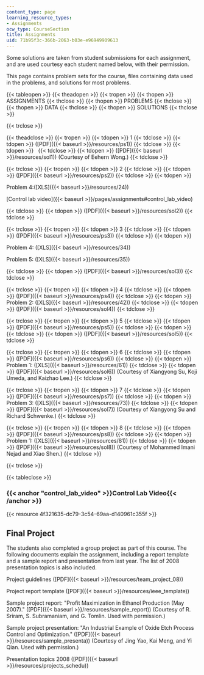 ```yaml
---
content_type: page
learning_resource_types:
- Assignments
ocw_type: CourseSection
title: Assignments
uid: 71b95f3c-366b-2063-b03e-e96949909613
---
```


Some solutions are taken from student submissions for each assignment, and are used courtesy each student named below, with their permission.

This page contains problem sets for the course, files containing data used in the problems, and solutions for most problems.

{{< tableopen >}}
{{< theadopen >}}
{{< tropen >}}
{{< thopen >}}
ASSIGNMENTS
{{< thclose >}}
{{< thopen >}}
PROBLEMS
{{< thclose >}}
{{< thopen >}}
DATA
{{< thclose >}}
{{< thopen >}}
SOLUTIONS
{{< thclose >}}

{{< trclose >}}

{{< theadclose >}}
{{< tropen >}}
{{< tdopen >}}
1
{{< tdclose >}}
{{< tdopen >}}
([PDF]({{< baseurl >}}/resources/ps1))
{{< tdclose >}}
{{< tdopen >}}
 
{{< tdclose >}}
{{< tdopen >}}
([PDF]({{< baseurl >}}/resources/sol1)) (Courtesy of Eehern Wong.)
{{< tdclose >}}

{{< trclose >}}
{{< tropen >}}
{{< tdopen >}}
2
{{< tdclose >}}
{{< tdopen >}}
([PDF]({{< baseurl >}}/resources/ps2))
{{< tdclose >}}
{{< tdopen >}}


Problem 4:([XLS]({{< baseurl >}}/resources/24))

[Control lab video]({{< baseurl >}}/pages/assignments#control_lab_video)


{{< tdclose >}}
{{< tdopen >}}
([PDF]({{< baseurl >}}/resources/sol2))
{{< tdclose >}}

{{< trclose >}}
{{< tropen >}}
{{< tdopen >}}
3
{{< tdclose >}}
{{< tdopen >}}
([PDF]({{< baseurl >}}/resources/ps3))
{{< tdclose >}}
{{< tdopen >}}


Problem 4: ([XLS]({{< baseurl >}}/resources/34))

Problem 5: ([XLS]({{< baseurl >}}/resources/35))


{{< tdclose >}}
{{< tdopen >}}
([PDF]({{< baseurl >}}/resources/sol3))
{{< tdclose >}}

{{< trclose >}}
{{< tropen >}}
{{< tdopen >}}
4
{{< tdclose >}}
{{< tdopen >}}
([PDF]({{< baseurl >}}/resources/ps4))
{{< tdclose >}}
{{< tdopen >}}
Problem 2: ([XLS]({{< baseurl >}}/resources/42))
{{< tdclose >}}
{{< tdopen >}}
([PDF]({{< baseurl >}}/resources/sol4))
{{< tdclose >}}

{{< trclose >}}
{{< tropen >}}
{{< tdopen >}}
5
{{< tdclose >}}
{{< tdopen >}}
([PDF]({{< baseurl >}}/resources/ps5))
{{< tdclose >}}
{{< tdopen >}}
 
{{< tdclose >}}
{{< tdopen >}}
([PDF]({{< baseurl >}}/resources/sol5))
{{< tdclose >}}

{{< trclose >}}
{{< tropen >}}
{{< tdopen >}}
6
{{< tdclose >}}
{{< tdopen >}}
([PDF]({{< baseurl >}}/resources/ps6))
{{< tdclose >}}
{{< tdopen >}}
Problem 1: ([XLS]({{< baseurl >}}/resources/61))
{{< tdclose >}}
{{< tdopen >}}
([PDF]({{< baseurl >}}/resources/sol6)) (Courtesy of Xiangyong Su, Koji Umeda, and Kaizhao Lee.)
{{< tdclose >}}

{{< trclose >}}
{{< tropen >}}
{{< tdopen >}}
7
{{< tdclose >}}
{{< tdopen >}}
([PDF]({{< baseurl >}}/resources/ps7))
{{< tdclose >}}
{{< tdopen >}}
Problem 3: ([XLS]({{< baseurl >}}/resources/73))
{{< tdclose >}}
{{< tdopen >}}
([PDF]({{< baseurl >}}/resources/sol7)) (Courtesy of Xiangyong Su and Richard Schwenke.)
{{< tdclose >}}

{{< trclose >}}
{{< tropen >}}
{{< tdopen >}}
8
{{< tdclose >}}
{{< tdopen >}}
([PDF]({{< baseurl >}}/resources/ps8))
{{< tdclose >}}
{{< tdopen >}}
Problem 1: ([XLS]({{< baseurl >}}/resources/81))
{{< tdclose >}}
{{< tdopen >}}
([PDF]({{< baseurl >}}/resources/sol8)) (Courtesy of Mohammed Imani Nejad and Xiao Shen.)
{{< tdclose >}}

{{< trclose >}}

{{< tableclose >}}

### {{< anchor "control_lab_video" >}}Control Lab Video{{< /anchor >}}

{{< resource 4f321635-dc79-3c54-69aa-d140961c355f >}}

Final Project
-------------

The students also completed a group project as part of this course. The following documents explain the assignment, including a report template and a sample report and presentation from last year. The list of 2008 presentation topics is also included.

Project guidelines ([PDF]({{< baseurl >}}/resources/team_project_08))

Project report template ([PDF]({{< baseurl >}}/resources/ieee_template))

Sample project report: "Profit Maximization in Ethanol Production (May 2007)." ([PDF]({{< baseurl >}}/resources/sample_report)) (Courtesy of R. Sriram, S. Subramaniam, and G. Tomlin. Used with permission.)

Sample project presentation: "An Industrial Example of Oxide Etch Process Control and Optimization." ([PDF]({{< baseurl >}}/resources/sample_presenta)) (Courtesy of Jing Yao, Kai Meng, and Yi Qian. Used with permission.)

Presentation topics 2008 ([PDF]({{< baseurl >}}/resources/projects_schedu))